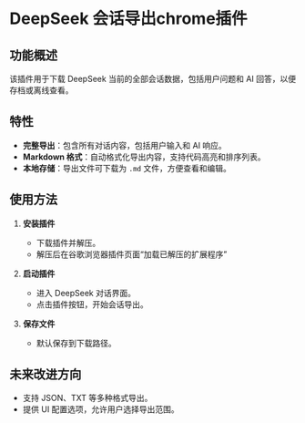 # DeepSeek 会话导出chrome插件

## 功能概述
该插件用于下载 DeepSeek 当前的全部会话数据，包括用户问题和 AI 回答，以便存档或离线查看。

## 特性
- **完整导出**：包含所有对话内容，包括用户输入和 AI 响应。
- **Markdown 格式**：自动格式化导出内容，支持代码高亮和排序列表。
- **本地存储**：导出文件可下载为 `.md` 文件，方便查看和编辑。

## 使用方法
1. **安装插件**
   - 下载插件并解压。
   - 解压后在谷歌浏览器插件页面“加载已解压的扩展程序”

2. **启动插件**
   - 进入 DeepSeek 对话界面。
   - 点击插件按钮，开始会话导出。

3. **保存文件**
   - 默认保存到下载路径。


## 未来改进方向
- 支持 JSON、TXT 等多种格式导出。
- 提供 UI 配置选项，允许用户选择导出范围。
